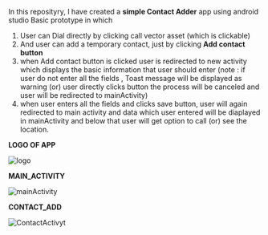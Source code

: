 In this reposityry, I have created a **simple Contact Adder** app using android studio 
Basic prototype in which
1. User can Dial directly by clicking call vector asset (which is clickable)
2. And user can add a temporary contact, just by clicking **Add contact button**
3. when Add contact button is clicked user is redirected to new activity which displays the basic information that user should enter
   (note : if user do not enter all the fields , Toast message will be displayed as warning (or) user directly clicks button the process will be canceled and user will be redirected to mainActivity)
4. when user enters all the fields and clicks save button, user will again redirected to main activity and data which user entered will be diaplayed in mainActivity and below that user will get option to call (or) see the location.


 **LOGO OF APP**
 
![logo](https://github.com/user-attachments/assets/b083cc6d-f322-402b-8b44-b0fa15387ad6)


**MAIN_ACTIVITY**

![mainActivity](https://github.com/user-attachments/assets/70e735bf-d766-436c-a312-1f84035babde)


**CONTACT_ADD**

![ContactActivyt](https://github.com/user-attachments/assets/6fdff508-7784-4a8b-b4a7-abfb7cb54933)

